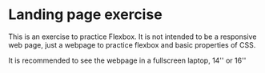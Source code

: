 # Landing page exercise
This is an exercise to practice Flexbox.
It is not intended to be a responsive web page, just a webpage
to practice flexbox and basic properties of CSS.

It is recommended to see the webpage in a fullscreen laptop, 14'' or 16''